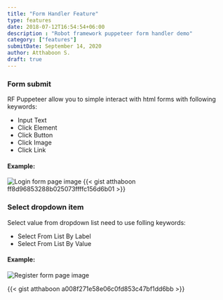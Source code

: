 ```yaml
---
title: "Form Handler Feature"
type: features
date: 2018-07-12T16:54:54+06:00
description : "Robot framework puppeteer form handler demo"
category: ["features"]
submitDate: September 14, 2020
author: Atthaboon S.
draft: true
---
```

### Form submit
RF Puppeteer allow you to simple interact with html forms with following keywords:
- Input Text
- Click Element
- Click Button
- Click Image
- Click Link

#### Example: 
![Login form page image](/images/features/form-handler-feature/login-form.jpg)
{{< gist atthaboon ff8d96853288b025073ffffc156d6b01 >}}


### Select dropdown item
Select value from dropdown list need to use folling keywords:
- Select From List By Label
- Select From List By Value

#### Example: 
![Register form page image](/images/features/form-handler-feature/register-form.jpg)

{{< gist atthaboon a008f271e58e06c0fd853c47bf1dd6bb >}}
